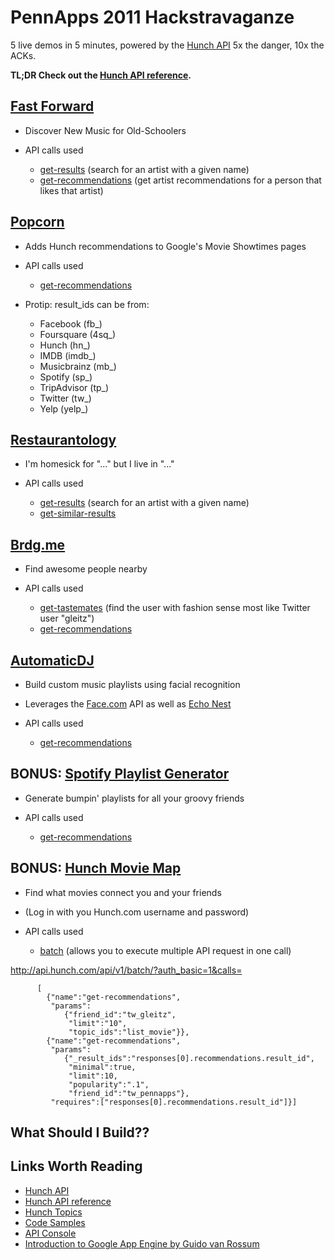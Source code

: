 # PennApps 2011 Hackstravaganze

5 live demos in 5 minutes, powered by the [Hunch API][1] 5x the danger, 10x
the ACKs.

**TL;DR Check out the [Hunch API reference][2].**

## [Fast Forward][3]

  * Discover New Music for Old-Schoolers
  * API calls used

    * [get-results][4] (search for an artist with a given name)
    * [get-recommendations][5] (get artist recommendations for a person that likes that artist)

## [Popcorn][6]

  * Adds Hunch recommendations to Google's Movie Showtimes pages
  * API calls used

    * [get-recommendations][7]

  * Protip: result_ids can be from:

    * Facebook (fb_)
    * Foursquare (4sq_)
    * Hunch (hn_)
    * IMDB (imdb_)
    * Musicbrainz (mb_)
    * Spotify (sp_)
    * TripAdvisor (tp_)
    * Twitter (tw_)
    * Yelp (yelp_)

## [Restaurantology][8]

  * I'm homesick for "..." but I live in "..."
  * API calls used

    * [get-results][4] (search for an artist with a given name)
    * [get-similar-results][9]

## [Brdg.me][10]

  * Find awesome people nearby
  * API calls used

    * [get-tastemates][11] (find the user with fashion sense most like Twitter user "gleitz")
    * [get-recommendations][7]

## [AutomaticDJ][12]

  * Build custom music playlists using facial recognition
  * Leverages the [Face.com][13] API as well as [Echo Nest][14]
  * API calls used

    * [get-recommendations][15]

## BONUS: [Spotify Playlist Generator][16]

  * Generate bumpin' playlists for all your groovy friends
  * API calls used

    * [get-recommendations][15]

## BONUS: [Hunch Movie Map][17]

  * Find what movies connect you and your friends
  * (Log in with you Hunch.com username and password)
  * API calls used

    * [batch][18] (allows you to execute multiple API request in one call)

  http://api.hunch.com/api/v1/batch/?auth_basic=1&calls=

		  [
			{"name":"get-recommendations",
			 "params":
				{"friend_id":"tw_gleitz",
				 "limit":"10",
				 "topic_ids":"list_movie"}},
			{"name":"get-recommendations",
			 "params":
				{"_result_ids":"responses[0].recommendations.result_id",
				 "minimal":true,
				 "limit":10,
				 "popularity":".1",
				 "friend_id":"tw_pennapps"},
			 "requires":["responses[0].recommendations.result_id"]}]

## What Should I Build??

## Links Worth Reading

  * [Hunch API][1]
  * [Hunch API reference][2]
  * [Hunch Topics][19]
  * [Code Samples][20]
  * [API Console][21]
  * [Introduction to Google App Engine by Guido van Rossum][22]

   [1]: http://hunch.com/developers/
   [2]: http://hunch.com/developers/v1/docs/reference/
   [3]: http://labs.gleitzman.com/music/
   [4]: http://api.hunch.com/api/v1/get-results?query=metallica&topic_ids=list_musician&minimal=1
   [5]: http://api.hunch.com/api/v1/get-recommendations?likes=hn_3570964&topic_ids=list_musician&blocked_result_ids=hn_3570964
   [6]: https://github.com/workmajj/popcorn
   [7]: http://api.hunch.com/api/v1/get-recommendations/?auth_basic=1&result_ids=imdb_tt0110357
   [8]: http://www.metarade.com/restaurantology/
   [9]: http://api.hunch.com/api/v1/get-similar-results/?topic_ids=list_restaurant&minlat=39.815&maxlat=40.089&minlng=-75.419&maxlng=-74.907&limit=10&result_id=hn_3718054&tags=burgers
   [10]: http://brdg.me/
   [11]: http://api.hunch.com/api/v1/get-tastemates/?topic_ids=cat_fashion&user_id=tw_gleitz&user_ids=tw_oprah,hn_katygleitz,tw_pennapps,fb_GlennBeck
   [12]: https://github.com/gleitz/automaticdj
   [13]: http://http://face.com/
   [14]: http://developer.echonest.com/
   [15]: http://api.hunch.com/api/v1/get-recommendations/?topic_ids=list_musician&sites=sp&auth_basic=1
   [16]: http://hunch.com/apps/spotifydemo/
   [17]: http://labs.gleitzman.com/map/
   [18]: http://api.hunch.com/api/v1/batch/?calls=[{%22name%22%3A%22get-recommendations%22%2C%22params%22%3A{%22friend_id%22%3A%22tw_gleitz%22%2C%22limit%22%3A%2210%22%2C%22topic_ids%22%3A%22list_movie%22}}%2C{%22name%22%3A%22get-recommendations%22%2C%22params%22%3A{%22_result_ids%22%3A%22responses[0].recommendations.result_id%22%2C%22minimal%22%3Atrue%2C%22limit%22%3A10%2C%22popularity%22%3A%22.1%22%2C%22friend_id%22%3A%22tw_pennapps%22}%2C%22requires%22%3A[%22responses[0].recommendations.result_id%22]}]
   [19]: http://hunch.com/developers/v1/topics/
   [20]: http://hunch.com/developers/v1/resources/samples/
   [21]: http://hunch.com/developers/v1/resources/console/
   [22]: http://www.stanford.edu/class/ee380/Abstracts/081105.html
